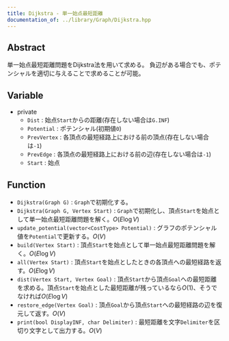 ```yaml
---
title: Dijkstra - 単一始点最短距離
documentation_of: ../library/Graph/Dijkstra.hpp
---
```


<script type="text/javascript" async src="https://cdnjs.cloudflare.com/ajax/libs/mathjax/2.7.7/MathJax.js?config=TeX-MML-AM_CHTML">
</script>
<script type="text/x-mathjax-config">
 MathJax.Hub.Config({
 tex2jax: {
 inlineMath: [['$', '$'] ],
 displayMath: [ ['$$','$$'], ["\\[","\\]"] ]
 }
 });
</script>

## Abstract

単一始点最短距離問題をDijkstra法を用いて求める。
負辺がある場合でも、ポテンシャルを適切に与えることで求めることが可能。

## Variable

- private
    - `Dist` : 始点`Start`からの距離(存在しない場合は`G.INF`)
    - `Potential` : ポテンシャル(初期値`0`)
    - `PrevVertex` : 各頂点の最短経路上における前の頂点(存在しない場合は`-1`)
    - `PrevEdge` : 各頂点の最短経路上における前の辺(存在しない場合は`-1`)
    - `Start` : 始点

## Function

- `Dijkstra(Graph G)` : `Graph`で初期化する。
- `Dijkstra(Graph G, Vertex Start)` : `Graph`で初期化し、頂点`Start`を始点として単一始点最短距離問題を解く。$O(E \log V)$
- `update_potential(vector<CostType> Potential)` : グラフのポテンシャル値を`Potential`で更新する。$O(V)$
- `build(Vertex Start)` : 頂点`Start`を始点として単一始点最短距離問題を解く。$O(E \log V)$
- `all(Vertex Start)` : 頂点`Start`を始点としたときの各頂点への最短経路を返す。$O(E \log V)$
- `dist(Vertex Start, Vertex Goal)` : 頂点`Start`から頂点`Goal`への最短距離を求める。頂点`Start`を始点とした最短距離が残っているなら$O(1)$、そうでなければ$O(E \log V)$
- `restore_edge(Vertex Goal)` : 頂点`Goal`から頂点`Start`への最短経路の辺を復元して返す。$O(V)$
- `print(bool DisplayINF, char Delimiter)` : 最短距離を文字`Delimiter`を区切り文字として出力する。$O(V)$
